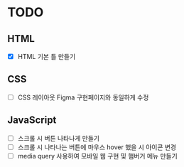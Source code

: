 # TODO
## HTML
- [X] HTML 기본 틀 만들기

## CSS
- [ ] CSS 레이아웃 Figma 구현페이지와 동일하게 수정

## JavaScript
- [ ] 스크롤 시 버튼 나타나게 만들기
- [ ] 스크롤 시 나타나는 버튼에 마우스 hover 했을 시 아이콘 변경
- [ ] media query 사용하여 모바일 웹 구현 및 햄버거 메뉴 만들기
